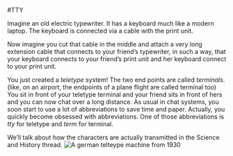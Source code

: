 #TTY

Imagine an old electric typewriter. It has a keyboard much like a modern laptop. The keyboard is connected via a cable with the print unit.

Now imagine you cut that cable in the middle and attach a very long extension cable that connects to your friend’s typewriter, in such a way, that your keyboard connects to your friend’s print unit and her keyboard connect to your print unit.

You just created a *teletype* system! The two end points are called *terminals*.(like, on an airport,  the endpoints of a plane flight are called terminal too) You sit in front of your teletype terminal and your friend sits in front of hers and you can now chat over a long distance. As usual in chat systems, you soon start to use a lot of abbreviations to save time and paper. Actually, you quickly become obsessed with abbreviations. One of those abbreviations is *tty* for teletype and *term* for terminal.

We’ll talk about how the characters are actually transmitted in the Science and History thread.
![A german telteype machine from 1930][1]

[1]: https://upload.wikimedia.org/wikipedia/commons/5/50/Bundesarchiv_Bild_183-2008-0516-500%2C_Fernschreibmaschine_mit_Telefonanschluss.jpg
